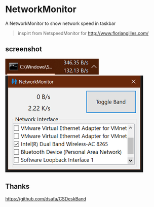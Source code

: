 # NetworkMonitor

A NetworkMonitor to show network speed in taskbar

> inspirt from NetspeedMonitor for <http://www.floriangilles.com/>  

## screenshot

![](screenshots/screenshot1.png)
![](screenshots/screenshot2.jpg)

## Thanks

<https://github.com/dsafa/CSDeskBand>